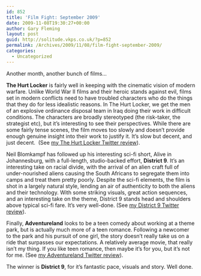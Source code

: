 ```yaml
---
id: 852
title: 'Film Fight: September 2009'
date: 2009-11-08T19:30:27+00:00
author: Gary Fleming
layout: post
guid: http://solitude.vkps.co.uk/?p=852
permalink: /Archives/2009/11/08/film-fight-september-2009/
categories:
  - Uncategorized
---
```

Another month, another bunch of films&#8230;

**The Hurt Locker** is fairly well in keeping with the cinematic vision of modern warfare. Unlike World War II films and their heroic stands against evil, films set in modern conflicts need to have troubled characters who do the things that they do for less idealistic reasons. In The Hurt Locker, we get the men of an explosive ordinance disposal team in Iraq doing their work in difficult conditions. The characters are broadly stereotyped (the risk-taker, the strategist etc), but it&#8217;s interesting to see their perspectives. While there are some fairly tense scenes, the film moves too slowly and doesn&#8217;t provide enough genuine insight into their work to justify it. It&#8217;s slow but decent, and just decent.  (See [my The Hurt Locker Twitter review](http://twitter.com/garyfleming/status/3717642545)).

Neil Blomkampf has followed up his interesting sci-fi short, Alive in Johannesburg, with a full-length, studio-backed effort, **District 9**. It&#8217;s an interesting take on racial divide, with the arrival of an alien craft full of under-nourished aliens causing the South Africans to segregate them into camps and treat them pretty poorly. Despite the sci-fi elements, the film is shot in a largely natural style, lending an air of authenticity to both the aliens and their technology. With some striking visuals, great action sequences, and an interesting take on the theme, District 9 stands head and shoulders above typical sci-fi fare. It&#8217;s very well-done. (See [my District 9 Twitter review](http://twitter.com/garyfleming/status/3787418033)).

Finally, **Adventureland** looks to be a teen comedy about working at a theme park, but is actually much more of a teen romance. Following a newcomer to the park and his pursuit of one girl, the story doesn&#8217;t really take us on a ride that surpasses our expectations. A relatively average movie, that really isn&#8217;t my thing. If you like teen romance, then maybe it&#8217;s for you, but it&#8217;s not for me. (See [my Adventureland Twitter review](http://twitter.com/garyfleming/status/3943132823)).

The winner is **District 9**, for it&#8217;s fantastic pace, visuals and story. Well done.